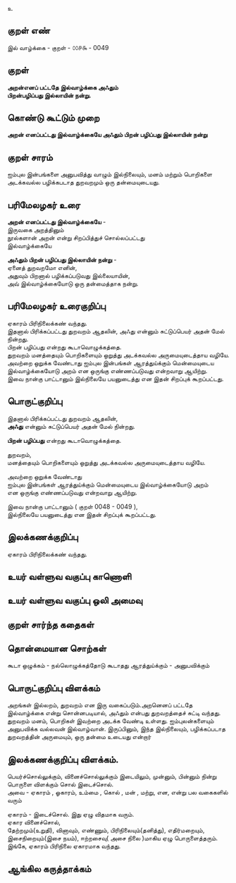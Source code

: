 உ

## குறள் எண் 

இல் வாழ்க்கை - குறள் - ௦௦௪௯ - 0049  

## குறள் 

**அறன்எனப் பட்டதே இல்வாழ்க்கை அஃதும்  
பிறன்பழிப்பது இல்லாயின் நன்று.**  

## கொண்டு கூட்டும் முறை

**அறன் எனப்பட்டது இல்வாழ்க்கையே அஃதும் பிறன் பழிப்பது இல்லாயின் நன்று**   

## குறள் சாரம் 

ஐம்புல இன்பங்களை அனுபவித்து வாழும் இல்நிலையும், மனம் மற்றும் பொறிகளை அடக்கவல்ல பழிக்கபடாத துறவறமும் ஒரு தன்மையுடையது.

## பரிமேலழகர் உரை

**அறன் எனப்பட்டது இல்வாழ்க்கையே** -  
இருவகை அறத்தினும்  
நூல்களான் அறன் என்று சிறப்பித்துச் சொல்லப்பட்டது  
இல்வாழ்க்கையே  

**அஃதும் பிறன் பழிப்பது இல்லாயின் நன்று** -  
ஏனைத் துறவறமோ எனின்,  
அதுவும் பிறனால் பழிக்கப்படுவது இல்லையாயின்,  
அவ் இல்வாழ்க்கையோடு ஒரு தன்மைத்தாக நன்று.  

## பரிமேலழகர் உரைகுறிப்பு   

ஏகாரம் பிரிநிலைக்கண் வந்தது.  
இதனால் பிரிக்கப்பட்டது துறவறம் ஆதலின், அஃது என்னும் சுட்டுப்பெயர் அதன் மேல் நின்றது.  
பிறன் பழிப்பது என்றது கூடாவொழுக்கத்தை.  
துறவறம் மனத்தையும் பொறிகளையும் ஒறுத்து அடக்கவல்ல அருமையுடைத்தாய வழியே.  
அவற்றை ஒறுக்க வேண்டாது ஐம்புல இன்பங்கள் ஆரத்துய்க்கும் மென்மையுடைய இல்வாழ்க்கையோடு அறம் என ஒருங்கு எண்ணப்படுவது என்றவாறு ஆயிற்று.  
இவை நான்கு பாட்டானும் இல்நிலையே பயனுடைத்து என இதன் சிறப்புக் கூறப்பட்டது.   

## பொருட்குறிப்பு 

இதனால் பிரிக்கப்பட்டது துறவறம் ஆதலின்,  
**அஃது** என்னும் சுட்டுப்பெயர் அதன் மேல் நின்றது.  

**பிறன் பழிப்பது** என்றது கூடாவொழுக்கத்தை.  

துறவறம்,  
மனத்தையும் பொறிகளையும் ஒறுத்து அடக்கவல்ல அருமையுடைத்தாய வழியே.  

அவற்றை ஒறுக்க வேண்டாது  
ஐம்புல இன்பங்கள் ஆரத்துய்க்கும் மென்மையுடைய இல்வாழ்க்கையோடு அறம்  
என ஒருங்கு எண்ணப்படுவது என்றவாறு ஆயிற்று.  

இவை நான்கு பாட்டானும் ( குறள் 0048 - 0049 ),  
இல்நிலையே பயனுடைத்து என இதன் சிறப்புக் கூறப்பட்டது.  

## இலக்கணக்குறிப்பு  

ஏகாரம் பிரிநிலைக்கண் வந்தது.   

## உயர் வள்ளுவ வகுப்பு காணொளி


## உயர் வள்ளுவ வகுப்பு ஒலி அமைவு 

 
## குறள் சார்ந்த கதைகள் 


## தொன்மையான சொற்கள்

கூடா ஒழுக்கம் - நல்லொழுக்கத்தோடு கூடாதது
ஆரத்துய்க்கும் - அனுபவிக்கும்

## பொருட்குறிப்பு விளக்கம்

அறங்கள் இல்லறம், துறவறம் என இரு வகைப்படும்.அறனெனப் பட்டதே இல்வாழ்க்கை என்று சொன்னபடியால், அஃதும் என்பது துறவறத்தைச் சுட்டி வந்தது.  
துறவறம் மனம், பொறிகள் இவற்றை அடக்க வேண்டி உள்ளது. ஐம்புலன்களையும் அனுபவிக்க வல்லவன் இல்வாழ்வான். இருப்பினும், இந்த இல்நிலையும், பழிக்கப்படாத துறவறத்தின் அருமையும், ஒரு தன்மை உடையது என்றார்  


## இலக்கணக்குறிப்பு விளக்கம்.

பெயர்ச்சொல்லுக்கும், வினைச்சொல்லுக்கும் இடையிலும், முன்னும், பின்னும் நின்று பொருளை விளக்கும் சொல் இடைச்சொல்.	
அவை 	- ஏகாரம் , ஓகாரம், உம்மை , கொல் , மன் , மற்று, என, என்று பல வகைகளில் வரும் 
	
ஏகாரம் - இடைச்சொல். இது ஏழு விதமாக வரும்.	
ஏகார வினைச்சொல்,	
தேற்றமும்(உறுதி), வினாவும், எண்ணும், பிரிநிலையும்(தனித்து), எதிர்மறையும், இசைநிறையும்(இசை நயம்), ஈற்றசைவு( அசை நிலை )மாகிய ஏழு பொருளைத்தரும்.	 
இங்கே, ஏகாரம் பிரிநிலை ஏகாரமாக வந்தது.


## ஆங்கில கருத்தாக்கம் 


